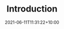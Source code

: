 ---
title: "Introduction"
date: 2021-06-11T11:31:22+10:00
disabletoc: true
draft: false
weight: 10
---